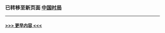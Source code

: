 
### 已转移至新页面 [中国时局](N中国时局.md?t=03130605) 


----
#### [ >>> 更早内容 <<< ](../indexes/prog1138-earlier.md)

